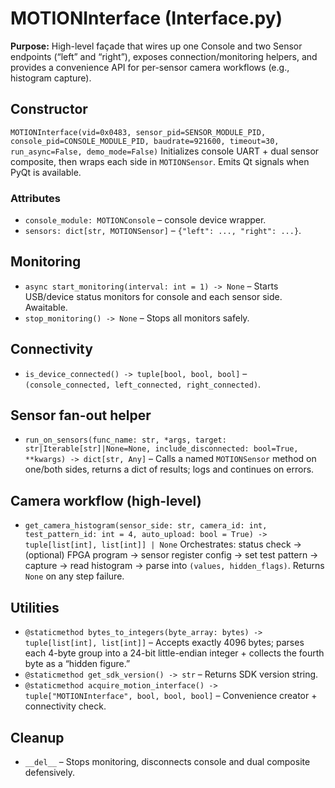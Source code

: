 # MOTIONInterface (Interface.py)

**Purpose:** High-level façade that wires up one Console and two Sensor endpoints (“left” and “right”), exposes connection/monitoring helpers, and provides a convenience API for per-sensor camera workflows (e.g., histogram capture).  

## Constructor

`MOTIONInterface(vid=0x0483, sensor_pid=SENSOR_MODULE_PID, console_pid=CONSOLE_MODULE_PID, baudrate=921600, timeout=30, run_async=False, demo_mode=False)`
Initializes console UART + dual sensor composite, then wraps each side in `MOTIONSensor`. Emits Qt signals when PyQt is available.   

### Attributes

* `console_module: MOTIONConsole` – console device wrapper. 
* `sensors: dict[str, MOTIONSensor]` – `{"left": ..., "right": ...}`. 

## Monitoring

* `async start_monitoring(interval: int = 1) -> None` – Starts USB/device status monitors for console and each sensor side. Awaitable. 
* `stop_monitoring() -> None` – Stops all monitors safely. 

## Connectivity

* `is_device_connected() -> tuple[bool, bool, bool]` – `(console_connected, left_connected, right_connected)`. 

## Sensor fan-out helper

* `run_on_sensors(func_name: str, *args, target: str|Iterable[str]|None=None, include_disconnected: bool=True, **kwargs) -> dict[str, Any]` – Calls a named `MOTIONSensor` method on one/both sides, returns a dict of results; logs and continues on errors.  

## Camera workflow (high-level)

* `get_camera_histogram(sensor_side: str, camera_id: int, test_pattern_id: int = 4, auto_upload: bool = True) -> tuple[list[int], list[int]] | None`
  Orchestrates: status check → (optional) FPGA program → sensor register config → set test pattern → capture → read histogram → parse into `(values, hidden_flags)`. Returns `None` on any step failure.    

## Utilities

* `@staticmethod bytes_to_integers(byte_array: bytes) -> tuple[list[int], list[int]]` – Accepts exactly 4096 bytes; parses each 4-byte group into a 24-bit little-endian integer + collects the fourth byte as a “hidden figure.” 
* `@staticmethod get_sdk_version() -> str` – Returns SDK version string. 
* `@staticmethod acquire_motion_interface() -> tuple["MOTIONInterface", bool, bool, bool]` – Convenience creator + connectivity check. 

## Cleanup

* `__del__` – Stops monitoring, disconnects console and dual composite defensively. 

